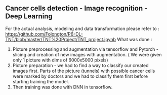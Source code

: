 ## Cancer cells detection - Image recognition - Deep Learning  
For the actual analysis, modeling and data transformation please refer to : https://github.com/Folongton/P6-DL-TNT/blob/master/TNT%20Project/TNT_project.ipynb
What was done :  
1. Picture preprocessing and augmentation via tensorflow and Pytorch - slicing and creation of new images with augmentation. ( We were given only 1 picture with dims of 6000x5000 pixels)
2. Picture preparation - we had to find a way to classify our created images first. Parts of the picture (tunnels) with possible cancer cells were marked by doctors and we had to classify them first before starting training the model.
3. Then training was done with DNN in tensorflow.
